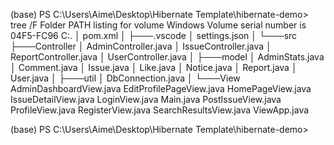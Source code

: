 (base) PS C:\Users\Aime\Desktop\Hibernate Template\hibernate-demo> tree /F
Folder PATH listing for volume Windows
Volume serial number is 04F5-FC96
C:.
│ pom.xml
│
├───.vscode
│ settings.json
│
└───src
├───Controller
│ AdminController.java
│ IssueController.java
│ ReportController.java
│ UserController.java
│
├───model
│ AdminStats.java
│ Comment.java
│ Issue.java
│ Like.java
│ Notice.java
│ Report.java
│ User.java
│
├───util
│ DbConnection.java
│
└───View
AdminDashboardView.java
EditProfilePageView.java
HomePageView.java
IssueDetailView.java
LoginView.java
Main.java
PostIssueView.java
ProfileView.java
RegisterView.java
SearchResultsView.java
ViewApp.java

(base) PS C:\Users\Aime\Desktop\Hibernate Template\hibernate-demo>
